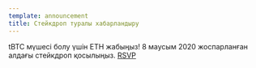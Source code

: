 ```yaml
---
template: announcement
title: Стейкдроп туралы хабарландыру
---
```

tBTC мүшесі болу үшін ETH жабыңыз! 8 маусым 2020 жоспарланған алдағы стейкдроп қосылыңыз. [RSVP](https://www.crowdcast.io/e/keep-stakedrop---live)


